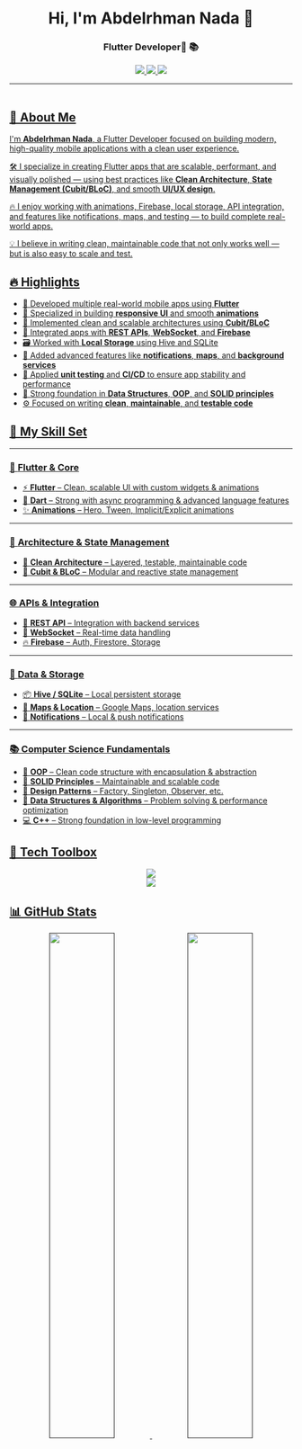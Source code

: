 <h1 align="center">Hi, I'm Abdelrhman Nada 👋</h1>
<h3 align="center">Flutter Developer🧠<a href="" target="_blank"></a> 📚</h3>

<p align="center">
  <a href="">
    <img src="https://img.shields.io/badge/@AbdelrhmanNada-E4405F?style=for-the-badge&logo=instagram&logoColor=white" />
  </a>
  <a href="">
    <img src="https://img.shields.io/badge/AbdelrhmanNada-0077B5?style=for-the-badge&logo=linkedin&logoColor=white" />
  </a>
  <a href="">
    <img src="https://img.shields.io/badge/Facebook-1877F2?style=for-the-badge&logo=facebook&logoColor=white" />
</p>

---

<img src="https://media.giphy.com/media/3o7abKhOpu0NwenH3O/giphy.gif" width="100%" height="3px" />

## 🚀 About Me

I'm **Abdelrhman Nada**, a Flutter Developer focused on building modern, high-quality mobile applications with a clean user experience.

🛠️ I specialize in creating Flutter apps that are scalable, performant, and visually polished — using best practices like **Clean Architecture**, **State Management (Cubit/BLoC)**, and smooth **UI/UX design**.

🔥 I enjoy working with animations, Firebase, local storage, API integration, and features like notifications, maps, and testing — to build complete real-world apps.

💡 I believe in writing clean, maintainable code that not only works well — but is also easy to scale and test.

## 🔥 Highlights

- 🚀 Developed multiple real-world mobile apps using **Flutter**
- 🎨 Specialized in building **responsive UI** and smooth **animations**
- 🧱 Implemented clean and scalable architectures using **Cubit/BLoC**
- 🔗 Integrated apps with **REST APIs**, **WebSocket**, and **Firebase**
- 🗃️ Worked with **Local Storage** using Hive and SQLite
- 🔔 Added advanced features like **notifications**, **maps**, and **background services**
- 🧪 Applied **unit testing** and **CI/CD** to ensure app stability and performance
- 🧠 Strong foundation in **Data Structures**, **OOP**, and **SOLID principles**
- ⚙️ Focused on writing **clean**, **maintainable**, and **testable code**




## 💼 My Skill Set

---

### 🚀 **Flutter & Core**
- ⚡ **Flutter** – Clean, scalable UI with custom widgets & animations  
- 🎯 **Dart** – Strong with async programming & advanced language features  
- ✨ **Animations** – Hero, Tween, Implicit/Explicit animations

---

### 🧠 **Architecture & State Management**
- 🧱 **Clean Architecture** – Layered, testable, maintainable code  
- 🔄 **Cubit & BLoC** – Modular and reactive state management

---

### 🌐 **APIs & Integration**
- 🔌 **REST API** – Integration with backend services  
- 🔄 **WebSocket** – Real-time data handling  
- 🔥 **Firebase** – Auth, Firestore, Storage

---

### 💾 **Data & Storage**
- 📦 **Hive / SQLite** – Local persistent storage  
- 📍 **Maps & Location** – Google Maps, location services  
- 🔔 **Notifications** – Local & push notifications

---

### 📚 **Computer Science Fundamentals**
- 📐 **OOP** – Clean code structure with encapsulation & abstraction  
- 🧠 **SOLID Principles** – Maintainable and scalable code  
- 🧩 **Design Patterns** – Factory, Singleton, Observer, etc.  
- 🧮 **Data Structures & Algorithms** – Problem solving & performance optimization  
- 💻 **C++** – Strong foundation in low-level programming



## 🧰 Tech Toolbox

<p align="center">
  <img src="https://skillicons.dev/icons?i=flutter,dart,firebase,sqlite,git,github" />
  <br/>
  <img src="https://skillicons.dev/icons?i=cpp,vscode,figma" />
</p>


## 📊 GitHub Stats

<p align="center">
  <img src="https://github-readme-stats.vercel.app/api?username=ahmedlearnSimply&show_icons=true&theme=tokyonight&hide_border=true&border_radius=10" width="48%" />
  <img src="https://github-readme-streak-stats.herokuapp.com/?user=ahmedlearnSimply&theme=tokyonight&hide_border=true&border_radius=10" width="48%" />
</p>






